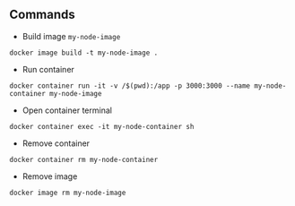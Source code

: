 ## Commands

- Build image `my-node-image`
```prompt
docker image build -t my-node-image .
```

- Run container
```prompt
docker container run -it -v /$(pwd):/app -p 3000:3000 --name my-node-container my-node-image
```

- Open container terminal
```prompt
docker container exec -it my-node-container sh
```

- Remove container
```prompt
docker container rm my-node-container
```

- Remove image
```prompt
docker image rm my-node-image
```
